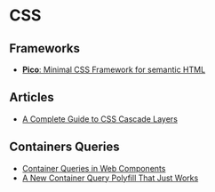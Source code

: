 # CSS

## Frameworks

- [**Pico**: Minimal CSS Framework for semantic HTML](https://picocss.com/)

## Articles

- [A Complete Guide to CSS Cascade Layers](https://css-tricks.com/css-cascade-layers/)

## Containers Queries

- [Container Queries in Web Components](https://mxb.dev/blog/container-queries-web-components/) 
- [A New Container Query Polyfill That Just Works](https://css-tricks.com/a-new-container-query-polyfill-that-just-works/)  

